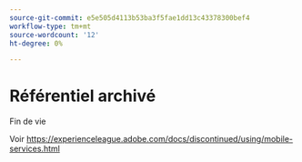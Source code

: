 ```yaml
---
source-git-commit: e5e505d4113b53ba3f5fae1dd13c43378300bef4
workflow-type: tm+mt
source-wordcount: '12'
ht-degree: 0%

---
```

# Référentiel archivé

Fin de vie

Voir https://experienceleague.adobe.com/docs/discontinued/using/mobile-services.html
